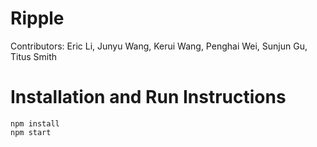 # Ripple

Contributors: Eric Li, Junyu Wang, Kerui Wang, Penghai Wei, Sunjun Gu, Titus Smith

# Installation and Run Instructions

```
npm install
npm start
```
